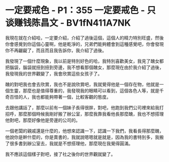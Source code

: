 # 一定要戒色 - P1：355 一定要戒色 - 只谈赚钱陈昌文 - BV1fN411A7NK

我現在就在介紹哈，一定要介紹，介紹了過後這個，這個人的精力特別旺盛，然後你會感覺到你這個心靈啊，他是乾淨的，兄弟們能夠體會到這種感覺吧，你會發現你不再齷齪了，而且而且我告訴你，我介紹了過後。

我發現了一個什麼現象，我以前是特別好色的哈，我特別喜歡美女，我見了醜女都把腦袋，腦袋就扭到扭到旁邊，我不想看那個醜女，那麼現在由於我介紹了過後，我發現我的世界觀變了，我會欣賞這些女孩子了。

醜的對吧我也會去欣賞，我也不是說欣賞吧，我就覺得他是一個存在物，他就是一個生靈，那麼也是值得尊重的，我發現我的眼睛可以看到，這個各色人等，就是千奇百怪的人，我也都能夠帶著一個，比較客觀的態度。

去跟他講話了，那麼以前有一個妹子長得很胖，對吧，他跑到我們公司裡來給我打招呼，那麼那個時候我剛好搬了辦公室，那麼我靠我看他長那麼醜，我也不想搭理他對吧，那麼好像他是旁邊的公司的。

一個老闆的親戚還是什麼的，他想來認識一下，認識一下我們，我看長得那麼醜，他說你是幹什麼的，你是賣書的，我就說嗯嗯就是就是，因為我的書特別多，我搬了很多書到辦公室去，我就是不想搭理他，那麼現在我覺得圓滿。

我不應該這個樣子對吧，接了社之後你的世界觀就變了。
